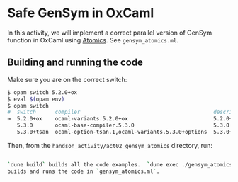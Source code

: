 # Safe GenSym in OxCaml

In this activity, we will implement a correct parallel version of GenSym
function in OxCaml using
[Atomics](https://github.com/oxcaml/oxcaml/blob/main/stdlib/atomic.mli). See
`gensym_atomics.ml`.

## Building and running the code

Make sure you are on the correct switch:

```bash
$ opam switch 5.2.0+ox
$ eval $(opam env)
$ opam switch
#  switch      compiler                                          description
→  5.2.0+ox    ocaml-variants.5.2.0+ox                           5.2.0+ox
   5.3.0       ocaml-base-compiler.5.3.0                         5.3.0
   5.3.0+tsan  ocaml-option-tsan.1,ocaml-variants.5.3.0+options  5.3.0+tsan
```

Then, from the `handson_activity/act02_gensym_atomics` directory, run:

```bash

`dune build` builds all the code examples.  `dune exec ./gensym_atomics.exe`
builds and runs the code in `gensym_atomics.ml`.
